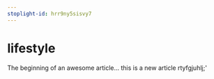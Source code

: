 ```yaml
---
stoplight-id: hrr9ny5sisvy7
---
```


# lifestyle

The beginning of an awesome article...
this is a new article
rtyfgjuhlj;'